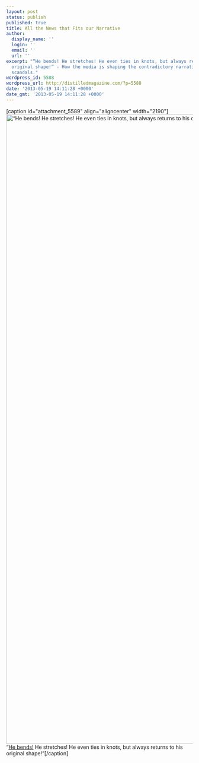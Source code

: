 ```yaml
---
layout: post
status: publish
published: true
title: All the News that Fits our Narrative
author:
  display_name: ''
  login: ''
  email: ''
  url: ''
excerpt: "“He bends! He stretches! He even ties in knots, but always returns to his
  original shape!” - How the media is shaping the contradictory narratives about Obama's
  scandals."
wordpress_id: 5588
wordpress_url: http://distilledmagazine.com/?p=5588
date: '2013-05-19 14:11:28 +0000'
date_gmt: '2013-05-19 14:11:28 +0000'
---
```

<p>[caption id="attachment_5589" align="aligncenter" width="2190"]<a href="http://distilledmagazine.com/wp-content/uploads/2013/05/stretch-the-narrative.jpg"><img class="size-full wp-image-5589" alt="“He bends! He stretches! He even ties in knots, but always returns to his original shape!”" src="http://distilledmagazine.com/wp-content/uploads/2013/05/stretch-the-narrative.jpg" width="2190" height="1699" /></a> “<a href="http://distilledmagazine.com/wp-content/uploads/2013/05/Stretch_Armstrong">He bends!</a> He stretches! He even ties in knots, but always returns to his original shape!”[/caption]</p>
